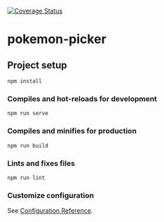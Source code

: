 [![Coverage Status](https://coveralls.io/repos/github/jtroussard/pokemon-deck-builder/badge.svg)](https://coveralls.io/github/jtroussard/pokemon-deck-builder)
# pokemon-picker

## Project setup
```
npm install
```

### Compiles and hot-reloads for development
```
npm run serve
```

### Compiles and minifies for production
```
npm run build
```

### Lints and fixes files
```
npm run lint
```

### Customize configuration
See [Configuration Reference](https://cli.vuejs.org/config/).
